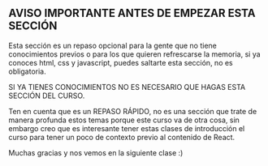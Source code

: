 ## AVISO IMPORTANTE ANTES DE EMPEZAR ESTA SECCIÓN

Esta sección es un repaso opcional para la gente que no tiene conocimientos previos o para los que quieren refrescarse la memoria, si ya conoces html, css y javascript, puedes saltarte esta sección, no es obligatoria.

SI YA TIENES CONOCIMIENTOS NO ES NECESARIO QUE HAGAS ESTA SECCIÓN DEL CURSO.

Ten en cuenta que es un REPASO RÁPIDO, no es una sección que trate de manera profunda estos temas porque este curso va de otra cosa, sin embargo creo que es interesante tener estas clases de introducción el curso para tener un poco de contexto previo al contenido de React.

Muchas gracias y nos vemos en la siguiente clase :)